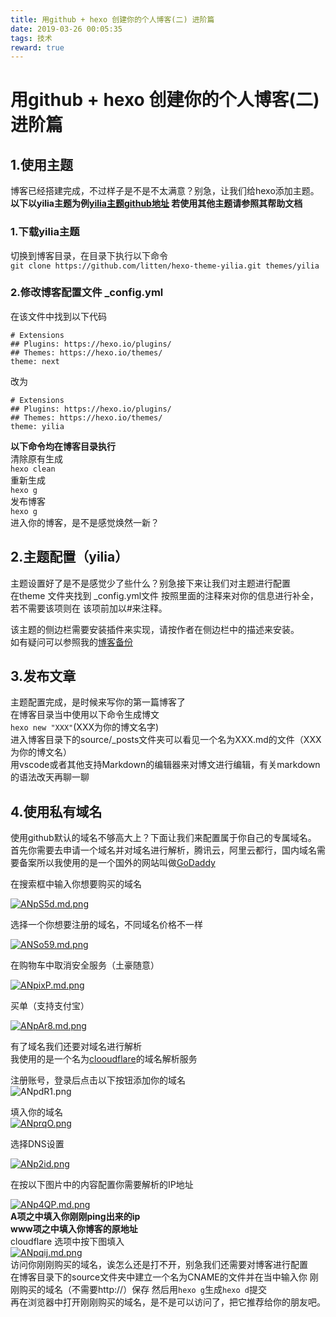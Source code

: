 ```yaml
---
title: 用github + hexo 创建你的个人博客(二) 进阶篇
date: 2019-03-26 00:05:35
tags: 技术
reward: true
---
```

# 用github + hexo 创建你的个人博客(二) 进阶篇
## 1.使用主题  
博客已经搭建完成，不过样子是不是不太满意？别急，让我们给hexo添加主题。  
**以下以yilia主题为例[yilia主题github地址](https://github.com/litten/hexo-theme-yilia)
若使用其他主题请参照其帮助文档**  
### 1.下载yilia主题  
切换到博客目录，在目录下执行以下命令  
`git clone https://github.com/litten/hexo-theme-yilia.git themes/yilia`  
### 2.修改博客配置文件 _config.yml  
在该文件中找到以下代码
```
# Extensions
## Plugins: https://hexo.io/plugins/
## Themes: https://hexo.io/themes/
theme: next
```
改为  
```
# Extensions
## Plugins: https://hexo.io/plugins/
## Themes: https://hexo.io/themes/
theme: yilia
```  
**以下命令均在博客目录执行**  
清除原有生成  
`hexo clean`  
重新生成  
`hexo g`  
发布博客  
`hexo g`  
进入你的博客，是不是感觉焕然一新？
## 2.主题配置（yilia）  
主题设置好了是不是感觉少了些什么？别急接下来让我们对主题进行配置  
在theme 文件夹找到 _config.yml文件 按照里面的注释来对你的信息进行补全，若不需要该项则在
该项前加以#来注释。    

该主题的侧边栏需要安装插件来实现，请按作者在侧边栏中的描述来安装。  
如有疑问可以参照我的[博客备份](https://github.com/mikeTOliu/blog-backup)
## 3.发布文章  
  主题配置完成，是时候来写你的第一篇博客了  
  在博客目录当中使用以下命令生成博文  
  `hexo new "XXX"`(XXX为你的博文名字)  
  进入博客目录下的source/_posts文件夹可以看见一个名为XXX.md的文件（XXX为你的博文名）  
  用vscode或者其他支持Markdown的编辑器来对博文进行编辑，有关markdown的语法改天再聊一聊  

## 4.使用私有域名  
使用github默认的域名不够高大上？下面让我们来配置属于你自己的专属域名。  
首先你需要去申请一个域名并对域名进行解析，腾讯云，阿里云都行，国内域名需要备案所以我使用的是一个国外的网站叫做[GoDaddy](https://sg.godaddy.com)  
  

在搜索框中输入你想要购买的域名   

[![ANpS5d.md.png](https://s2.ax1x.com/2019/03/25/ANpS5d.md.png)](https://imgchr.com/i/ANpS5d) 

选择一个你想要注册的域名，不同域名价格不一样  

[![ANSo59.md.png](https://s2.ax1x.com/2019/03/25/ANSo59.md.png)](https://imgchr.com/i/ANSo59)  

在购物车中取消安全服务（土豪随意）  

[![ANpixP.md.png](https://s2.ax1x.com/2019/03/25/ANpixP.md.png)](https://imgchr.com/i/ANpixP)  

买单（支持支付宝）   

[![ANpAr8.md.png](https://s2.ax1x.com/2019/03/25/ANpAr8.md.png)](https://imgchr.com/i/ANpAr8)  

有了域名我们还要对域名进行解析  
我使用的是一个名为[clooudflare](https://www.cloudflare.com/)的域名解析服务   

注册账号，登录后点击以下按钮添加你的域名  
![ANpdR1.png](https://s2.ax1x.com/2019/03/25/ANpdR1.png)  
  

填入你的域名  
[![ANprqO.png](https://s2.ax1x.com/2019/03/25/ANprqO.png)](https://imgchr.com/i/ANprqO)  

选择DNS设置  
  
  [![ANp2id.png](https://s2.ax1x.com/2019/03/25/ANp2id.png)](https://imgchr.com/i/ANp2id)  

在按以下图片中的内容配置你需要解析的IP地址  
  
  [![ANp4QP.md.png](https://s2.ax1x.com/2019/03/25/ANp4QP.md.png)](https://imgchr.com/i/ANp4QP)  
**A项之中填入你刚刚ping出来的ip**   
**www项之中填入你博客的原地址**  
cloudflare 选项中按下图填入  
[![ANpqij.md.png](https://s2.ax1x.com/2019/03/25/ANpqij.md.png)](https://imgchr.com/i/ANpqij)  
访问你刚刚购买的域名，诶怎么还是打不开，别急我们还需要对博客进行配置  
在博客目录下的source文件夹中建立一个名为CNAME的文件并在当中输入你
刚刚购买的域名（不需要http://）保存 然后用`hexo g`生成`hexo d`提交  
再在浏览器中打开刚刚购买的域名，是不是可以访问了，把它推荐给你的朋友吧。


